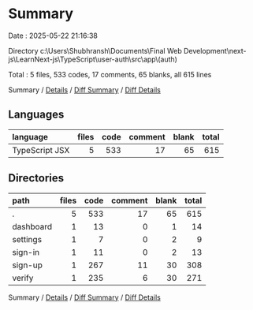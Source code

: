 # Summary

Date : 2025-05-22 21:16:38

Directory c:\\Users\\Shubhransh\\Documents\\Final Web Development\\next-js\\LearnNext-js\\TypeScript\\user-auth\\src\\app\\(auth)

Total : 5 files,  533 codes, 17 comments, 65 blanks, all 615 lines

Summary / [Details](details.md) / [Diff Summary](diff.md) / [Diff Details](diff-details.md)

## Languages
| language | files | code | comment | blank | total |
| :--- | ---: | ---: | ---: | ---: | ---: |
| TypeScript JSX | 5 | 533 | 17 | 65 | 615 |

## Directories
| path | files | code | comment | blank | total |
| :--- | ---: | ---: | ---: | ---: | ---: |
| . | 5 | 533 | 17 | 65 | 615 |
| dashboard | 1 | 13 | 0 | 1 | 14 |
| settings | 1 | 7 | 0 | 2 | 9 |
| sign-in | 1 | 11 | 0 | 2 | 13 |
| sign-up | 1 | 267 | 11 | 30 | 308 |
| verify | 1 | 235 | 6 | 30 | 271 |

Summary / [Details](details.md) / [Diff Summary](diff.md) / [Diff Details](diff-details.md)
